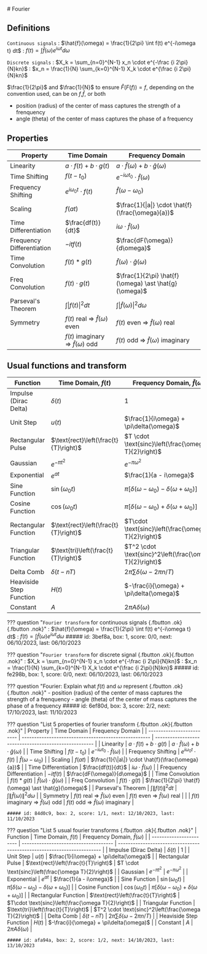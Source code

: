 # Fourier

## Definitions

`Continuous signals`
: $\hat{f}(\omega) = \frac{1}{2\pi} \int f(t) e^{-i\omega t} dt$
: $f(t) = \int \hat{f}(\omega) e^{i\omega t} d\omega$

`Discrete signals`
: $X_k = \sum_{n=0}^{N-1} x_n \cdot e^{-\frac {i 2\pi}{N}kn}$
: $x_n = \frac{1}{N} \sum_{k=0}^{N-1} X_k \cdot e^{\frac {i 2\pi}{N}kn}$

$\frac{1}{2\pi}$ and $\frac{1}{N}$ to ensure $\hat{F}(F(f)) = f$, depending on the convention used, can be on $f$,$\hat{f}$, or both

- position (radius) of the center of mass captures the strength of a frenquency
- angle (theta) of the center of mass captures the phase of a frequency

## Properties

| Property                  | Time Domain                                          | Frequency Domain                                      |
| ------------------------- | ---------------------------------------------------- | ----------------------------------------------------- |
| Linearity                 | $a \cdot f(t) + b \cdot g(t)$                        | $a \cdot \hat{f}(\omega) + b \cdot \hat{g}(\omega)$   |
| Time Shifting             | $f(t - t_0)$                                         | $e^{-i\omega t_0} \cdot \hat{f}(\omega)$              |
| Frequency Shifting        | $e^{i\omega_0 t} \cdot f(t)$                         | $\hat{f}(\omega - \omega_0)$                          |
| Scaling                   | $f(at)$                                              | $\frac{1}{\|a\|} \cdot \hat{f}(\frac{\omega}{a})$     |
| Time Differentiation      | $\frac{df(t)}{dt}$                                   | $i\omega \cdot \hat{f}(\omega)$                       |
| Frequency Differentiation | $-itf(t)$                                            | $\frac{dF(\omega)}{d\omega}$                          |
| Time Convolution          | $f(t) \ast g(t)$                                     | $\hat{f}(\omega) \cdot \hat{g}(\omega)$               |
| Freq Convolution          | $f(t) \cdot g(t)$                                    | $\frac{1}{2\pi} \hat{f}(\omega) \ast \hat{g}(\omega)$ |
| Parseval's Theorem        | $\int \|f(t)\|^2 dt$                                 | $\int \| \hat{f}(\omega) \|^2 d\omega$                |
| Symmetry                  | $f(t)$ real $\Rightarrow$ $\hat{f}(\omega)$ even     | $f(t)$ even $\Rightarrow$ $\hat{f}(\omega)$ real      |
|                           | $f(t)$ imaginary $\Rightarrow$ $\hat{f}(\omega)$ odd | $f(t)$ odd $\Rightarrow$ $\hat{f}(\omega)$ imaginary  |

## Usual functions and transform

| Function                | Time Domain, $f(t)$                   | Frequency Domain, $\hat{f}(\omega)$                                     |
| ----------------------- | ------------------------------------- | ----------------------------------------------------------------------- |
| Impulse (Dirac Delta)   | $\delta(t)$                           | $1$                                                                     |
| Unit Step               | $u(t)$                                | $\frac{1}{i\omega} + \pi\delta(\omega)$                                 |
| Rectangular Pulse       | $\text{rect}\left(\frac{t}{T}\right)$ | $T \cdot \text{sinc}\left(\frac{\omega T}{2}\right)$                    |
| Gaussian                | $e^{-\pi t^2}$                        | $e^{-\pi\omega^2}$                                                      |
| Exponential             | $e^{at}$                              | $\frac{1}{a - i\omega}$                                                 |
| Sine Function           | $\sin(\omega_0t)$                     | $\pi\left[\delta(\omega - \omega_0) - \delta(\omega + \omega_0)\right]$ |
| Cosine Function         | $\cos(\omega_0t)$                     | $\pi\left[\delta(\omega - \omega_0) + \delta(\omega + \omega_0)\right]$ |
| Rectangular Function    | $\text{rect}\left(\frac{t}{T}\right)$ | $T\cdot \text{sinc}\left(\frac{\omega T}{2}\right)$                     |
| Triangular Function     | $\text{tri}\left(\frac{t}{T}\right)$  | $T^2 \cdot \text{sinc}^2\left(\frac{\omega T}{2}\right)$                |
| Delta Comb              | $\delta(t - nT)$                      | $2\pi\sum{\delta(\omega - 2\pi n/T)}$                                   |
| Heaviside Step Function | $H(t)$                                | $-\frac{i}{\omega} + \pi\delta(\omega)$                                 |
| Constant                | $A$                                   | $2\pi A\delta(\omega)$                                                  |

??? question "`Fourier transform` for continuous signals [](){.fbutton .ok}[](){.fbutton .nok}"
    : $\hat{f}(\omega) = \frac{1}{2\pi} \int f(t) e^{-i\omega t} dt$
    : $f(t) = \int \hat{f}(\omega) e^{i\omega t} d\omega$
    ##### id: 3bef8a, box: 1, score: 0/0, next: 06/10/2023, last: 06/10/2023

??? question "`Fourier transform` for discrete signal [](){.fbutton .ok}[](){.fbutton .nok}"
    : $X_k = \sum_{n=0}^{N-1} x_n \cdot e^{-\frac {i 2\pi}{N}kn}$
    : $x_n = \frac{1}{N} \sum_{k=0}^{N-1} X_k \cdot e^{\frac {i 2\pi}{N}kn}$
    ##### id: fe298b, box: 1, score: 0/0, next: 06/10/2023, last: 06/10/2023

??? question "Fourier: Explain what $f(t)$ and $\omega$ represent [](){.fbutton .ok}[](){.fbutton .nok}"
    - position (radius) of the center of mass captures the strength of a frenquency
    - angle (theta) of the center of mass captures the phase of a frequency
    ##### id: 6ef80d, box: 3, score: 2/2, next: 17/10/2023, last: 11/10/2023

??? question "List 5 properties of fourier transform [](){.fbutton .ok}[](){.fbutton .nok}"
    | Property                  | Time Domain                                          | Frequency Domain                                      |
    | ------------------------- | ---------------------------------------------------- | ----------------------------------------------------- |
    | Linearity                 | $a \cdot f(t) + b \cdot g(t)$                        | $a \cdot \hat{f}(\omega) + b \cdot \hat{g}(\omega)$   |
    | Time Shifting             | $f(t - t_0)$                                         | $e^{-i\omega t_0} \cdot \hat{f}(\omega)$              |
    | Frequency Shifting        | $e^{i\omega_0 t} \cdot f(t)$                         | $\hat{f}(\omega - \omega_0)$                          |
    | Scaling                   | $f(at)$                                              | $\frac{1}{\|a\|} \cdot \hat{f}(\frac{\omega}{a})$     |
    | Time Differentiation      | $\frac{df(t)}{dt}$                                   | $i\omega \cdot \hat{f}(\omega)$                       |
    | Frequency Differentiation | $-itf(t)$                                            | $\frac{dF(\omega)}{d\omega}$                          |
    | Time Convolution          | $f(t) \ast g(t)$                                     | $\hat{f}(\omega) \cdot \hat{g}(\omega)$               |
    | Freq Convolution          | $f(t) \cdot g(t)$                                    | $\frac{1}{2\pi} \hat{f}(\omega) \ast \hat{g}(\omega)$ |
    | Parseval's Theorem        | $\int \|f(t)\|^2 dt$                                 | $\int \| \hat{f}(\omega) \|^2 d\omega$                |
    | Symmetry                  | $f(t)$ real $\Rightarrow$ $\hat{f}(\omega)$ even     | $f(t)$ even $\Rightarrow$ $\hat{f}(\omega)$ real      |
    |                           | $f(t)$ imaginary $\Rightarrow$ $\hat{f}(\omega)$ odd | $f(t)$ odd $\Rightarrow$ $\hat{f}(\omega)$ imaginary  |

    ##### id: 84d0c9, box: 2, score: 1/1, next: 12/10/2023, last: 11/10/2023

??? question "List 5 usual fourier transforms [](){.fbutton .ok}[](){.fbutton .nok}"
    | Function                | Time Domain, $f(t)$                   | Frequency Domain, $\hat{f}(\omega)$                                     |
    | ----------------------- | ------------------------------------- | ----------------------------------------------------------------------- |
    | Impulse (Dirac Delta)   | $\delta(t)$                           | $1$                                                                     |
    | Unit Step               | $u(t)$                                | $\frac{1}{i\omega} + \pi\delta(\omega)$                                 |
    | Rectangular Pulse       | $\text{rect}\left(\frac{t}{T}\right)$ | $T \cdot \text{sinc}\left(\frac{\omega T}{2}\right)$                    |
    | Gaussian                | $e^{-\pi t^2}$                        | $e^{-\pi\omega^2}$                                                      |
    | Exponential             | $e^{at}$                              | $\frac{1}{a - i\omega}$                                                 |
    | Sine Function           | $\sin(\omega_0t)$                     | $\pi\left[\delta(\omega - \omega_0) - \delta(\omega + \omega_0)\right]$ |
    | Cosine Function         | $\cos(\omega_0t)$                     | $\pi\left[\delta(\omega - \omega_0) + \delta(\omega + \omega_0)\right]$ |
    | Rectangular Function    | $\text{rect}\left(\frac{t}{T}\right)$ | $T\cdot \text{sinc}\left(\frac{\omega T}{2}\right)$                     |
    | Triangular Function     | $\text{tri}\left(\frac{t}{T}\right)$  | $T^2 \cdot \text{sinc}^2\left(\frac{\omega T}{2}\right)$                |
    | Delta Comb              | $\delta(t - nT)$                      | $2\pi\sum{\delta(\omega - 2\pi n/T)}$                                   |
    | Heaviside Step Function | $H(t)$                                | $-\frac{i}{\omega} + \pi\delta(\omega)$                                 |
    | Constant                | $A$                                   | $2\pi A\delta(\omega)$                                                  |

    ##### id: afa94a, box: 2, score: 1/2, next: 14/10/2023, last: 13/10/2023
